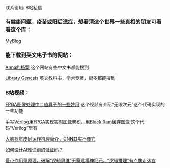 联系请用: B站私信 

### 有健康问题，疫苗或阳后遗症，想看清这个世界一些真相的朋友可看看这个库： 
[MyBlog](https://github.com/becomequantum/MyBlog)


### 能下载到英文电子书的网站：
[Anna的档案](https://annas-archive.gs/?) 这个网站有些中文书都能搜到 

[Library Genesis](https://libgen.rs/) 英文教科书，学术专著，很多都能搜到
 

### B站视频：
[FPGA图像处理中二值算子的一些妙用](https://www.bilibili.com/video/BV1WY411L7Bd) 这个视频有介绍“无限次元”这个代码实现的一些功能

[手写Verilog用FPGA实现实时图像卷积，用Block Ram缓存图像](https://www.bilibili.com/video/BV1B3411W7Ht) 这个代码“Verilog”里有 

[大脑视觉皮层运作机理简介，CNN其实不像它](https://www.bilibili.com/video/BV1ug4y1A7H4) 

[如何设计AI难识别的验证码？](https://www.bilibili.com/video/BV1CV411u7XV) 

[最小作用量原理，破解“逻辑思维”无需建模神经元，“逻辑推理”有点像走迷宫](https://www.bilibili.com/read/cv38995585)



